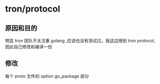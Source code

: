 # tron/protocol

## 原因和目的

明显 tron 团队不太注重 golang ,应该也没有测试过，我这边用到 tron protocol,因此自己修改和编译一份


## 修改

每个 proto 文件的 option go_package 部分